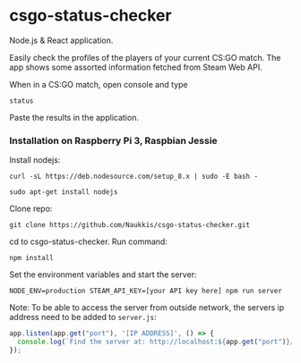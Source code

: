# csgo-status-checker

Node.js & React application.

Easily check the profiles of the players of your current CS:GO match. The app shows some assorted information fetched from Steam Web API.

When in a CS:GO match, open console and type
```
status
```
Paste the results in the application.


### Installation on Raspberry Pi 3, Raspbian Jessie
Install nodejs:
```
curl -sL https://deb.nodesource.com/setup_8.x | sudo -E bash -
```
```
sudo apt-get install nodejs
```
Clone repo:
```
git clone https://github.com/Naukkis/csgo-status-checker.git
```
cd to csgo-status-checker. Run command:
```
npm install

```
Set the environment variables and start the server:
```
NODE_ENV=production STEAM_API_KEY=[your API key here] npm run server
```

Note: To be able to access the server from outside network, the servers ip address need to be added to `server.js`:
```javascript
app.listen(app.get("port"), '[IP ADDRESS]', () => {
  console.log(`Find the server at: http://localhost:${app.get("port")}/`);
});
